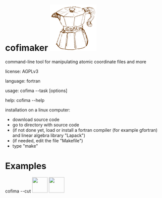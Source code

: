 # cofimaker <img src="cofimaker.svg" width="150" height="150"/>
command-line tool for manipulating atomic coordinate files and more

license: AGPLv3

language: fortran

usage: cofima --task [options]

help: cofima --help

installation on  a linux computer:
- download source code
- go to directory with source code
- (if not done yet, load or install a fortran compiler (for example gfortran) and linear algebra library "Lapack") 
- (if needed, edit the file "Makefile")
- type "make"

# Examples
cofima --cut <img src="https://github.com/skoerbel/misc/blob/main/CZTSe_15fu.svg" width="50" height="50"/> <img src="https://github.com/skoerbel/misc/blob/main/HYDR.ZnO.svg" width="50" height="50"/>

